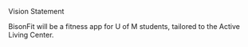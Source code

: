Vision Statement

BisonFit will be a fitness app for U of M students, tailored to the Active Living Center.

